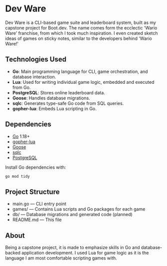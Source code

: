 # Dev Ware

Dev Ware is a CLI-based game suite and leaderboard system, built as my capstone project for Boot.dev. The name comes form the ecclectic 'Wario Ware' franchise, from which I took much inspiration. I even created sketch ideas of games on sticky notes, similar to the developers behind 'Wario Ware!'

## Technologies Used

- **Go**: Main programming language for CLI, game orchestration, and database interaction.
- **Lua**: Used for writing individual game logic, embedded and executed from Go.
- **PostgreSQL**: Stores online leaderboard data.
- **Goose**: Handles database migrations.
- **sqlc**: Generates type-safe Go code from SQL queries.
- **gopher-lua**: Embeds Lua scripting in Go.

## Dependencies

- [Go](https://golang.org/) 1.18+
- [gopher-lua](https://github.com/yuin/gopher-lua)
- [Goose](https://github.com/pressly/goose)
- [sqlc](https://github.com/kyleconroy/sqlc)
- [PostgreSQL](https://www.postgresql.org/)

Install Go dependencies with:

```sh
go mod tidy
```

## Project Structure

- main.go — CLI entry point
- games/ — Contains Lua scripts and Go packages for each game
- db/ — Database migrations and generated code (planned)
- README.md — This file

## About

Being a capstone project, it is made to emphasize skills in Go and database-backed application development. I used Lua for game logic as it is the language I am most comfortable scripting games with.